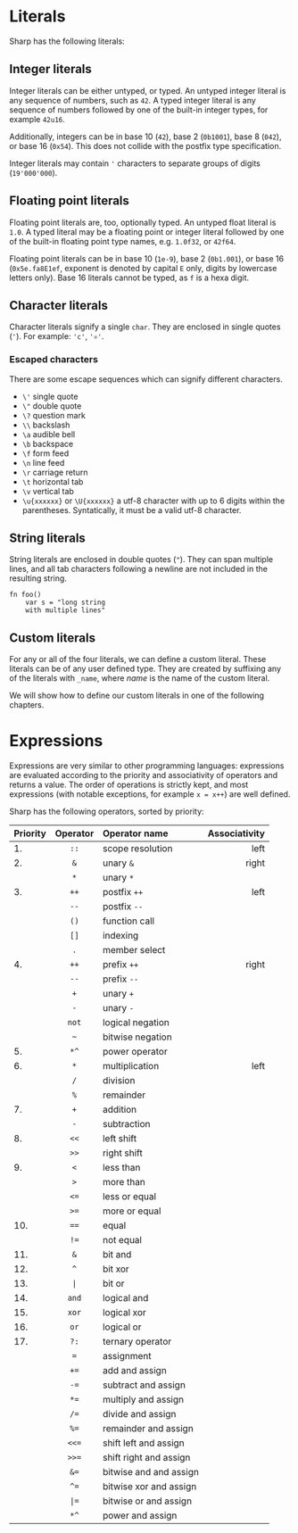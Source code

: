 # Literals
Sharp has the following literals:

## Integer literals
Integer literals can be either untyped, or typed.
An untyped integer literal is any sequence of numbers, such as `42`.
A typed integer literal is any sequence of numbers followed by one of the built-in integer types, for example `42u16`.

Additionally, integers can be in base 10 (`42`), base 2 (`0b1001`), base 8 (`042`), or base 16 (`0x54`). This does not collide with the postfix type specification.

Integer literals may contain `'` characters to separate groups of digits (`19'000'000`).

## Floating point literals
Floating point literals are, too, optionally typed.
An untyped float literal is `1.0`.
A typed literal may be a floating point or integer literal followed by one of the built-in floating point type names, e.g. `1.0f32`, or `42f64`.

Floating point literals can be in base 10 (`1e-9`), base 2 (`0b1.001`), or base 16 (`0x5e.fa8E1ef`, exponent is denoted by capital `E` only, digits by lowercase letters only). Base 16 literals cannot be typed, as `f` is a hexa digit.

## Character literals
Character literals signify a single `char`. They are enclosed in single quotes (`'`). For example: `'c'`, `'⚛'`.

### Escaped characters
There are some escape sequences which can signify different characters.

* `\'` single quote
* `\"` double quote
* `\?` question mark
* `\\` backslash
* `\a` audible bell
* `\b` backspace
* `\f` form feed
* `\n` line feed
* `\r` carriage return
* `\t` horizontal tab
* `\v` vertical tab
* `\u{xxxxxx}` or `\U{xxxxxx}` a utf-8 character with up to 6 digits within the parentheses. Syntatically, it must be a valid utf-8 character.

## String literals
String literals are enclosed in double quotes (`"`). They can span multiple lines,
and all tab characters following a newline are not included in the resulting string.
```
fn foo()
	var s = "long string
	with multiple lines"
```

## Custom literals
For any or all of the four literals, we can define a custom literal.
These literals can be of any user defined type. They are created by suffixing any of the literals with `_name`, where *name* is the name of the custom literal.

We will show how to define our custom literals in one of the following chapters.

# Expressions
Expressions are very similar to other programming languages: expressions are evaluated according to the priority and associativity of operators and returns a value. The order of operations is strictly kept, and most expressions (with notable exceptions, for example `x = x++`) are well defined.

Sharp has the following operators, sorted by priority:

| **Priority** | **Operator** | **Operator name** | **Associativity**|
|:------------ |:------------:|:----------------- | ----------------:|
| 1.           | `::`         | scope resolution  | left             |
| 2.           | `&`          | unary `&`         | right            |
|              | `*`          | unary `*`         |                  |
| 3.           | `++`         | postfix `++`      | left             |
|              | `--`         | postfix `--`      |                  |
|              | `()`         | function call     |                  |
|              | `[]`         | indexing          |                  |
|              | `.`          | member select     |                  |
| 4.           | `++`         | prefix `++`       | right            |
|              | `--`         | prefix `--`       |                  |
|              | `+`          | unary `+`         |                  |
|              | `-`          | unary `-`         |                  |
|              | `not`        | logical negation  |                  |
|              | `~`          | bitwise negation  |                  |
| 5.           | `*^`         | power operator    |                  |
| 6.           | `*`          | multiplication    | left             |
|              | `/`          | division          |                  |
|              | `%`          | remainder         |                  |
| 7.           | `+`          | addition          |                  |
|              | `-`          | subtraction       |                  |
| 8.           | `<<`         | left shift        |                  |
|              | `>>`         | right shift       |                  |
| 9.           | `<`          | less than         |                  |
|              | `>`          | more than         |                  |
|              | `<=`         | less or equal     |                  |
|              | `>=`         | more or equal     |                  |
| 10.          | `==`         | equal             |                  |
|              | `!=`         | not equal         |                  |
| 11.          | `&`          | bit and           |                  |
| 12.          | `^`          | bit xor           |                  |
| 13.          | `\|`          | bit or            |                  |
| 14.          | `and`        | logical and       |                  |
| 15.          | `xor`        | logical xor       |                  |
| 16.          | `or`         | logical or        |                  |
| 17.          | `?:`         | ternary operator  |                  |
|              | `=`          | assignment        |                  |
|              | `+=`         | add and assign    |                  |
|              | `-=`         |subtract and assign|                  |
|              | `*=`         |multiply and assign|                  |
|              | `/=`         | divide and assign |                  |
|              | `%=`         |remainder and assign|                 |
|              | `<<=`        |shift left and assign|                |
|              | `>>=`        |shift right and assign|               |
|              | `&=`         |bitwise and and assign|               |
|              | `^=`         |bitwise xor and assign|               |
|              | `\|=`         |bitwise or and assign|                |
|              | `*^`         | power and assign  |                  | 